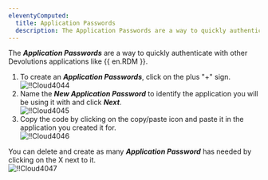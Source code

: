 ```yaml
---
eleventyComputed:
  title: Application Passwords
  description: The Application Passwords are a way to quickly authenticate with other Devolutions applications like {{ en.RDM }}.
---
```

The ***Application Passwords*** are a way to quickly authenticate with other Devolutions applications like {{ en.RDM }}.  

1. To create an ***Application Passwords***, click on the plus "+" sign.  
![!!Cloud4044](https://webdevolutions.azureedge.net/docs/en/cloud/Cloud4044.png) 
1. Name the ***New Application Password*** to identify the application you will be using it with and click ***Next***.  
![!!Cloud4045](https://webdevolutions.azureedge.net/docs/en/cloud/Cloud4045.png) 
1. Copy the code by clicking on the copy/paste icon and paste it in the application you created it for.  
![!!Cloud4046](https://webdevolutions.azureedge.net/docs/en/cloud/Cloud4046.png)  

You can delete and create as many ***Application Password*** has needed by clicking on the X next to it.  
![!!Cloud4047](https://webdevolutions.azureedge.net/docs/en/cloud/Cloud4047.png) 
